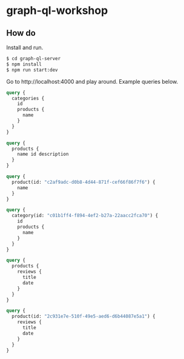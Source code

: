 # graph-ql-workshop

## How do

Install and run.

```bash
$ cd graph-ql-server
$ npm install
$ npm run start:dev
```

Go to http://localhost:4000 and play around. Example queries below.

```graphql
query {
  categories {
    id
    products {
      name
    }
  }
}
```

```graphql
query {
  products {
    name id description
  }
}
```

```graphql
query {
  product(id: "c2af9adc-d0b8-4d44-871f-cef66f86f7f6") {
    name
  }
}
```

```graphql
query {
  category(id: "c01b1ff4-f894-4ef2-b27a-22aacc2fca70") {
    id
    products {
      name
    }
  }
}
```

```graphql
query {
  products {
    reviews {
      title
      date
    }
  }
}
```

```graphql
query {
  product(id: "2c931e7e-510f-49e5-aed6-d6b44087e5a1") {
    reviews {
      title
      date
    }
  }
}
```
